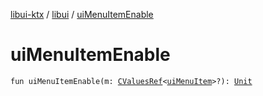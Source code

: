 [libui-ktx](../index.md) / [libui](index.md) / [uiMenuItemEnable](./ui-menu-item-enable.md)

# uiMenuItemEnable

`fun uiMenuItemEnable(m: `[`CValuesRef`](../kotlinx.cinterop/-c-values-ref/index.md)`<`[`uiMenuItem`](ui-menu-item.md)`>?): `[`Unit`](https://kotlinlang.org/api/latest/jvm/stdlib/kotlin/-unit/index.html)